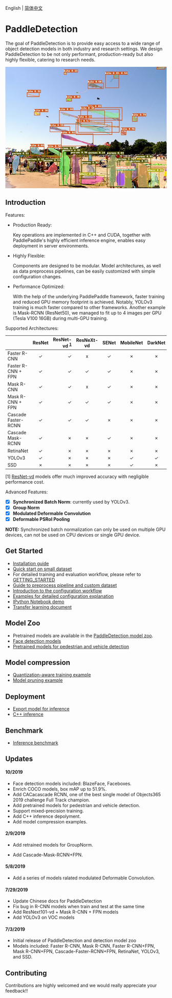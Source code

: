 English | [简体中文](README_cn.md)

# PaddleDetection

The goal of PaddleDetection is to provide easy access to a wide range of object
detection models in both industry and research settings. We design
PaddleDetection to be not only performant, production-ready but also highly
flexible, catering to research needs.


<div align="center">
  <img src="demo/output/000000570688.jpg" />
</div>


## Introduction

Features:

- Production Ready:

  Key operations are implemented in C++ and CUDA, together with PaddlePaddle's
highly efficient inference engine, enables easy deployment in server environments.

- Highly Flexible:

  Components are designed to be modular. Model architectures, as well as data
preprocess pipelines, can be easily customized with simple configuration
changes.

- Performance Optimized:

  With the help of the underlying PaddlePaddle framework, faster training and
reduced GPU memory footprint is achieved. Notably, YOLOv3 training is
much faster compared to other frameworks. Another example is Mask-RCNN
(ResNet50), we managed to fit up to 4 images per GPU (Tesla V100 16GB) during
multi-GPU training.

Supported Architectures:

|                     | ResNet | ResNet-vd <sup>[1](#vd)</sup> | ResNeXt-vd | SENet | MobileNet | DarkNet | VGG  |
| ------------------- | :----: | ----------------------------: | :--------: | :---: | :-------: | :-----: | :--: |
| Faster R-CNN        |   ✓    |                             ✓ |     x      |   ✓   |     ✗     |    ✗    |  ✗   |
| Faster R-CNN + FPN  |   ✓    |                             ✓ |     ✓      |   ✓   |     ✗     |    ✗    |  ✗   |
| Mask R-CNN          |   ✓    |                             ✓ |     x      |   ✓   |     ✗     |    ✗    |  ✗   |
| Mask R-CNN + FPN    |   ✓    |                             ✓ |     ✓      |   ✓   |     ✗     |    ✗    |  ✗   |
| Cascade Faster-RCNN |   ✓    |                             ✓ |     ✓      |   ✗   |     ✗     |    ✗    |  ✗   |
| Cascade Mask-RCNN   |   ✓    |                             ✗ |     ✗      |   ✓   |     ✗     |    ✗    |  ✗   |
| RetinaNet           |   ✓    |                             ✗ |     ✗      |   ✗   |     ✗     |    ✗    |  ✗   |
| YOLOv3              |   ✓    |                             ✗ |     ✗      |   ✗   |     ✓     |    ✓    |  ✗   |
| SSD                 |   ✗    |                             ✗ |     ✗      |   ✗   |     ✓     |    ✗    |  ✓   |

<a name="vd">[1]</a> [ResNet-vd](https://arxiv.org/pdf/1812.01187) models offer much improved accuracy with negligible performance cost.

Advanced Features:

- [x] **Synchronized Batch Norm**: currently used by YOLOv3.
- [x] **Group Norm**
- [x] **Modulated Deformable Convolution**
- [x] **Deformable PSRoI Pooling**

**NOTE:** Synchronized batch normalization can only be used on multiple GPU devices, can not be used on CPU devices or single GPU device.

## Get Started

- [Installation guide](docs/INSTALL.md)
- [Quick start on small dataset](docs/QUICK_STARTED.md)
- For detailed training and evaluation workflow, please refer to [GETTING_STARTED](docs/GETTING_STARTED.md)
- [Guide to preprocess pipeline and custom dataset](docs/DATA.md)
- [Introduction to the configuration workflow](docs/CONFIG.md)
- [Examples for detailed configuration explanation](docs/config_example/)
- [IPython Notebook demo](demo/mask_rcnn_demo.ipynb)
- [Transfer learning document](docs/TRANSFER_LEARNING.md)

## Model Zoo

- Pretrained models are available in the [PaddleDetection model zoo](docs/MODEL_ZOO.md).
- [Face detection models](configs/face_detection/README.md)
- [Pretrained models for pedestrian  and vehicle detection](contrib/README.md)

## Model compression

- [Quantization-aware training example](slim/quantization)
- [Model pruning example](slim/prune)

## Deployment

- [Export model for inference](docs/EXPORT_MODEL.md)
- [C++ inference](inference/README.md)

## Benchmark

- [Inference benchmark](docs/BENCHMARK_INFER_cn.md)


## Updates

#### 10/2019

- Face detection models included: BlazeFace, Faceboxes.
- Enrich COCO models,  box mAP up to 51.9%.
- Add CACacascade RCNN, one of the best single model of Objects365 2019 challenge Full Track champion.
- Add pretrained models for pedestrian and vehicle detection.
- Support mixed-precision training.
- Add C++ inference depolyment.
- Add model compression examples.

#### 2/9/2019

- Add retrained models for GroupNorm.

- Add Cascade-Mask-RCNN+FPN.

#### 5/8/2019

- Add a series of models ralated modulated Deformable Convolution.

#### 7/29/2019

- Update Chinese docs for PaddleDetection
- Fix bug in R-CNN models when train and test at the same time
- Add ResNext101-vd + Mask R-CNN + FPN models
- Add YOLOv3 on VOC models

#### 7/3/2019

- Initial release of PaddleDetection and detection model zoo
- Models included: Faster R-CNN, Mask R-CNN, Faster R-CNN+FPN, Mask
  R-CNN+FPN, Cascade-Faster-RCNN+FPN, RetinaNet, YOLOv3, and SSD.


## Contributing

Contributions are highly welcomed and we would really appreciate your feedback!!
